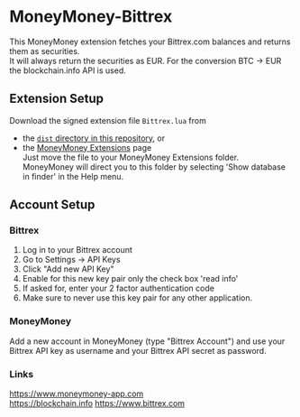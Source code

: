 # MoneyMoney-Bittrex

This MoneyMoney extension fetches your Bittrex.com balances and returns them as securities.  
It will always return the securities as EUR. For the conversion BTC → EUR the blockchain.info API is used.  

## Extension Setup

Download the signed extension file `Bittrex.lua` from  
* the  [`dist` directory in this repository](https://github.com/JonathanSchubert/moneymoney-bittrex/blob/master/dist/Bittrex.lua), or  
* the [MoneyMoney Extensions](https://moneymoney-app.com/extensions/) page  
Just move the file to your MoneyMoney Extensions folder.  
MoneyMoney will direct you to this folder by selecting 'Show database in finder' in the Help menu.  

## Account Setup

### Bittrex

1. Log in to your Bittrex account
2. Go to Settings → API Keys
3. Click "Add new API Key"
4. Enable for this new key pair only the check box 'read info'
5. If asked for, enter your 2 factor authentication code
6. Make sure to never use this key pair for any other application.

### MoneyMoney

Add a new account in MoneyMoney (type "Bittrex Account") and use your Bittrex API key as username and your Bittrex API secret as password.

### Links
https://www.moneymoney-app.com  
https://blockchain.info
https://www.bittrex.com  
